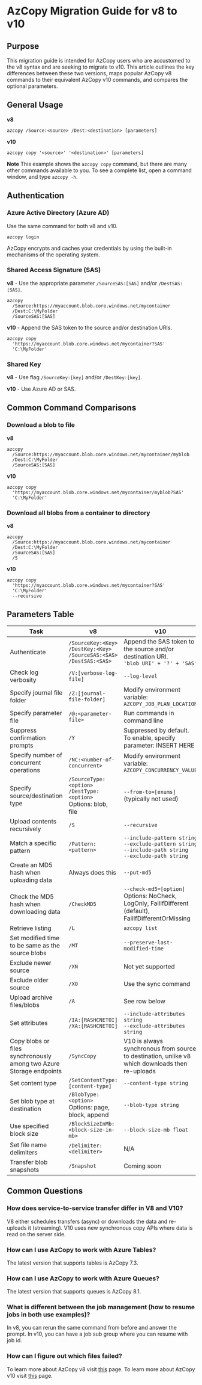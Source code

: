 # AzCopy Migration Guide for v8 to v10

## Purpose

This migration guide is intended for AzCopy users who are accustomed to the v8 syntax and are seeking to migrate to v10. This article outlines the key differences between these two versions, maps popular AzCopy v8 commands to their equivalent AzCopy v10 commands, and compares the optional parameters.

## General Usage

**v8**

`azcopy /Source:<source> /Dest:<destination> [parameters]`

**v10**

`azcopy copy '<source>' '<destination>' [parameters]`

**Note** This example shows the `azcopy copy` command, but there are many other commands available to you. To see a complete list, open a command window, and type `azcopy -h`.

## Authentication

### Azure Active Directory (Azure AD)

Use the same command for both v8 and v10.

```azcopy
azcopy login
```

AzCopy encrypts and caches your credentials by using the built-in mechanisms of the operating system.

### Shared Access Signature (SAS)

**v8** - Use the appropriate parameter `/SourceSAS:[SAS]` and/or `/DestSAS:[SAS]`.

```azcopy
azcopy
  /Source:https://myaccount.blob.core.windows.net/mycontainer
  /Dest:C:\MyFolder
  /SourceSAS:[SAS]
```

**v10** - Append the SAS token to the source and/or destination URIs.

```azcopy
azcopy copy
  'https://myaccount.blob.core.windows.net/mycontainer?SAS'
  'C:\MyFolder'
```

### Shared Key

**v8** - Use flag `/SourceKey:[key]` and/or `/DestKey:[key]`.

**v10** - Use Azure AD or SAS.

## Common Command Comparisons

### Download a blob to file

**v8**

```azcopy
azcopy
  /Source:https://myaccount.blob.core.windows.net/mycontainer/myblob
  /Dest:C:\MyFolder
  /SourceSAS:[SAS]
```

**v10**

```azcopy
azcopy copy
  'https://myaccount.blob.core.windows.net/mycontainer/myblob?SAS'
  'C:\MyFolder'
```

### Download all blobs from a container to directory

**v8**

```azcopy
azcopy
  /Source:https://myaccount.blob.core.windows.net/mycontainer
  /Dest:C:\MyFolder
  /SourceSAS:[SAS]
  /S
```

**v10**

```azcopy
azcopy copy
  'https://myaccount.blob.core.windows.net/mycontainer?SAS'
  'C:\MyFolder'
  --recursive
```

## Parameters Table

Task | v8 | v10
------------ | ------------- | -------------
Authenticate | `/SourceKey:<Key>` <br> `/DestKey:<Key>` <br> `/SourceSAS:<SAS>` <br> `/DestSAS:<SAS>` | Append the SAS token to the source and/or destination URI. <br> `'blob URI' + '?' + 'SAS'`
Check log verbosity | `/V:[verbose-log-file]` | `--log-level`
Specify journal file folder | `/Z:[journal-file-folder]` | Modify environment variable: <br> `AZCOPY_JOB_PLAN_LOCATION`
Specify parameter file | `/@:<parameter-file>` | Run commands in command line
Suppress confirmation prompts | `/Y` | Suppressed by default. To enable, specify parameter: INSERT HERE
Specify number of concurrent operations | `/NC:<number-of-concurrent>` | Modify environment variable: <br> `AZCOPY_CONCURRENCY_VALUE`
Specify source/destination type | `/SourceType:<option>` `/DestType:<option>` Options: blob, file | `--from-to=[enums]` <br> (typically not used)
Upload contents recursively | `/S` | `--recursive`
Match a specific pattern | `/Pattern:<pattern>` | `--include-pattern string` <br> `--exclude-pattern string` <br> `--include-path string` <br> `--exclude-path string`
Create an MD5 hash when uploading data | Always does this | `--put-md5`
Check the MD5 hash when downloading data | `/CheckMD5` | `--check-md5=[option]` <br> Options: NoCheck, LogOnly, FailIfDifferent (default), FailIfDifferentOrMissing
Retrieve listing | `/L` | `azcopy list`
Set modified time to be same as the source blobs | `/MT` | `--preserve-last-modified-time`
Exclude newer source | `/XN` | Not yet supported
Exclude older source | `/XO` | Use the sync command
Upload archive files/blobs | `/A` | See row below
Set attributes | `/IA:[RASHCNETOI]` <br> `/XA:[RASHCNETOI]` | `--include-attributes string` <br> `--exclude-attributes string`
Copy blobs or files synchronously among two Azure Storage endpoints | `/SyncCopy` | V10 is always synchronous from source to destination, unlike v8 which downloads then re-uploads
Set content type | `/SetContentType:[content-type]` | `--content-type string`
Set blob type at destination | `/BlobType:<option>` Options: page, block, append | `--blob-type string`
Use specified block size | `/BlockSizeInMb:<block-size-in-mb>` | `--block-size-mb float`
Set file name delimiters | `/Delimiter:<delimiter>` | N/A
Transfer blob snapshots | `/Snapshot` | Coming soon

## Common Questions

### How does service-to-service transfer differ in V8 and V10?
V8 either schedules transfers (async) or downloads the data and re-uploads it (streaming).
V10 uses new synchronous copy APIs where data is read on the server side.

### How can I use AzCopy to work with Azure Tables?
The latest version that supports tables is AzCopy 7.3.

### How can I use AzCopy to work with Azure Queues?
The latest version that supports queues is AzCopy 8.1.

### What is different between the job management (how to resume jobs in both use examples)?
In v8, you can rerun the same command from before and answer the prompt.
In v10, you can have a job sub group where you can resume with job id.

### How can I figure out which files failed?

To learn more about AzCopy v8 visit [this](https://docs.microsoft.com/en-us/previous-versions/azure/storage/storage-use-azcopy) page.
To learn more about AzCopy v10 visit [this](https://docs.microsoft.com/en-us/azure/storage/common/storage-use-azcopy-v10) page.
